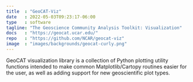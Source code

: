 ```yaml
---
title  : "GeoCAT-Viz"
date   : 2022-05-03T09:23:17-06:00
type   : software
tagline: "The Geoscience Community Analysis Toolkit: Visualization"
docs   : "https://geocat.ucar.edu/"
repo   : "https://github.com/NCAR/geocat-viz"
image  : "images/backgrounds/geocat-curly.png"
---
```


GeoCAT visualization library is a collection of Python plotting utility functions intended to make common Matplotlib/Cartopy routines easier for the user, as well as adding support for new geoscientific plot types.